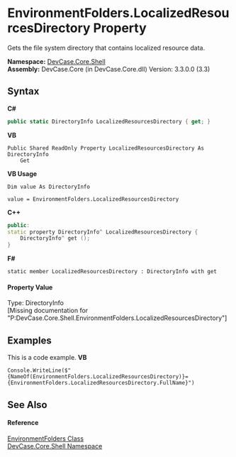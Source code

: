 # EnvironmentFolders.LocalizedResourcesDirectory Property 
 

Gets the file system directory that contains localized resource data.

**Namespace:**&nbsp;<a href="N_DevCase_Core_Shell">DevCase.Core.Shell</a><br />**Assembly:**&nbsp;DevCase.Core (in DevCase.Core.dll) Version: 3.3.0.0 (3.3)

## Syntax

**C#**<br />
``` C#
public static DirectoryInfo LocalizedResourcesDirectory { get; }
```

**VB**<br />
``` VB
Public Shared ReadOnly Property LocalizedResourcesDirectory As DirectoryInfo
	Get
```

**VB Usage**<br />
``` VB Usage
Dim value As DirectoryInfo

value = EnvironmentFolders.LocalizedResourcesDirectory

```

**C++**<br />
``` C++
public:
static property DirectoryInfo^ LocalizedResourcesDirectory {
	DirectoryInfo^ get ();
}
```

**F#**<br />
``` F#
static member LocalizedResourcesDirectory : DirectoryInfo with get

```


#### Property Value
Type: DirectoryInfo<br />\[Missing <value> documentation for "P:DevCase.Core.Shell.EnvironmentFolders.LocalizedResourcesDirectory"\]

## Examples
This is a code example. 
**VB**<br />
``` VB
Console.WriteLine($"{NameOf(EnvironmentFolders.LocalizedResourcesDirectory)}={EnvironmentFolders.LocalizedResourcesDirectory.FullName}")
```


## See Also


#### Reference
<a href="T_DevCase_Core_Shell_EnvironmentFolders">EnvironmentFolders Class</a><br /><a href="N_DevCase_Core_Shell">DevCase.Core.Shell Namespace</a><br />